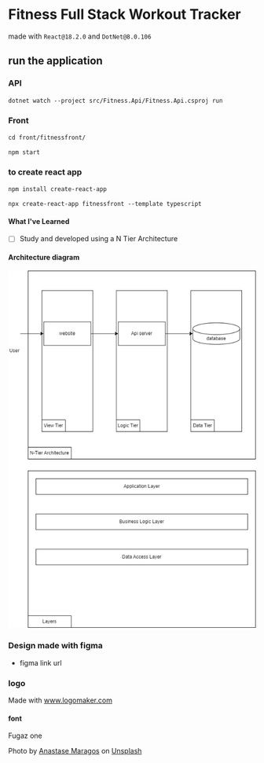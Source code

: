 # Fitness Full Stack Workout Tracker

made with `React@18.2.0` and `DotNet@8.0.106`

## run the application

### API 
```
dotnet watch --project src/Fitness.Api/Fitness.Api.csproj run
```

### Front

```
cd front/fitnessfront/
```

```
npm start
```

### to create react app

```
npm install create-react-app
```

```
npx create-react-app fitnessfront --template typescript
```

#### What I've Learned

- [ ] Study and developed using a N Tier Architecture

#### Architecture diagram
![alt text](arch.drawio.png)


### Design made with figma
- figma link url

### logo
Made with www.logomaker.com
#### font
Fugaz one

Photo by [Anastase Maragos](https://unsplash.com/@visualsbyroyalz?utm_content=creditCopyText&utm_medium=referral&utm_source=unsplash) on [Unsplash](https://unsplash.com/photos/topless-man-in-black-shorts-sitting-on-black-and-silver-barbell-9dzWZQWZMdE?utm_content=creditCopyText&utm_medium=referral&utm_source=unsplash)